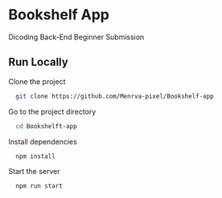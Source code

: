 
# Bookshelf App

Dicoding Back-End Beginner Submission


## Run Locally

Clone the project

```bash
  git clone https://github.com/Menrva-pixel/Bookshelf-app
```

Go to the project directory

```bash
  cd Bookshelft-app
```

Install dependencies

```bash
  npm install
```

Start the server

```bash
  npm run start
```

